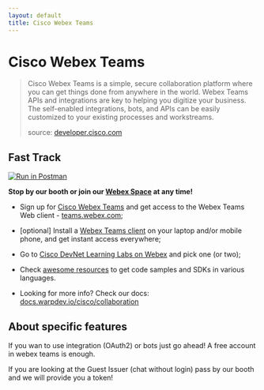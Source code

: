 ```yaml
---
layout: default
title: Cisco Webex Teams
---
```

# Cisco Webex Teams

> Cisco Webex Teams is a simple, secure collaboration platform where you can get things done from anywhere in the world. Webex Teams APIs and integrations are key to helping you digitize your business. The self-enabled integrations, bots, and APIs can be easily customized to your existing processes and workstreams.
>
> source: [developer.cisco.com](https://developer.cisco.com/site/spark/)

## Fast Track

[![Run in Postman](https://run.pstmn.io/button.svg)](https://app.getpostman.com/run-collection/1f5e101d8290a5303c90)

**Stop by our booth or join our [Webex Space](https://eurl.io/#ryg_Ltg_E) at any time!**

- Sign up for [Cisco Webex Teams](https://www.webex.com/team-collaboration.html) and get access to the Webex Teams Web client - [teams.webex.com](https://teams.webex.com/);

- [optional] Install a [Webex Teams client](https://www.webex.com/downloads.html) on your laptop and/or mobile phone, and get instant access everywhere;

- Go to [Cisco DevNet Learning Labs on Webex](https://developer.cisco.com/learning/tracks/collab-cloud) and pick one (or two);

- Check [awesome resources](https://github.com/CiscoDevNet/awesome-webex) to get code samples and SDKs in various languages.

- Looking for more info? Check our docs: [docs.warpdev.io/cisco/collaboration](https://docs.warpdev.io/cisco/collaboration/#webex-teams)

## About specific features

If you wan to use integration (OAuth2) or bots just go ahead! A free account in webex teams is enough. 

If you are looking at the Guest Issuer (chat without login) pass by our booth and we will provide you a token!
